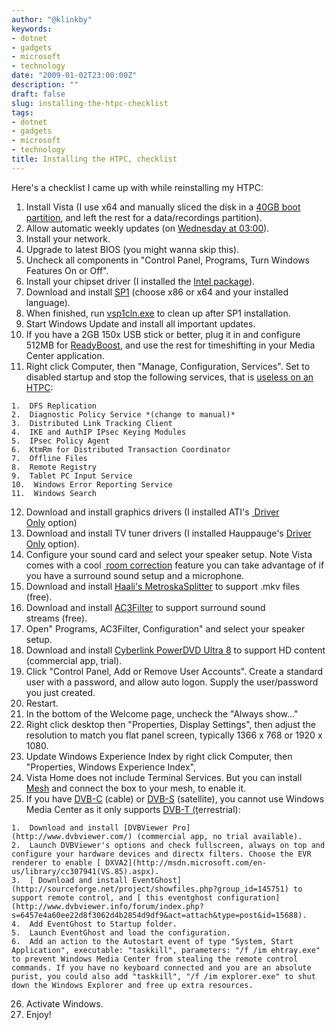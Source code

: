 ```yaml
---
author: "@klinkby"
keywords:
- dotnet
- gadgets
- microsoft
- technology
date: "2009-01-02T23:00:00Z"
description: ""
draft: false
slug: installing-the-htpc-checklist
tags:
- dotnet
- gadgets
- microsoft
- technology
title: Installing the HTPC, checklist
---
```



<div>Here's a checklist I came up with while reinstalling my HTPC:</div>  

1.  Install Vista (I use x64 and manually sliced the disk in a [ 40GB boot partition](http://www.microsoft.com/windows/windows-vista/get/system-requirements.aspx), and left the rest for a data/recordings partition).
2.  Allow automatic weekly updates (on [ Wednesday at 03:00](http://www.microsoft.com/protect/computer/updates/bulletins/default.mspx)).
3.  Install your network.
4.  Upgrade to latest BIOS (you might wanna skip this).
5.  Uncheck all components in "Control Panel, Programs, Turn Windows Features On or Off".
6.  Install your chipset driver (I installed the [ Intel package](http://downloadcenter.intel.com/Detail_Desc.aspx?agr=Y&DwnldId=16026&lang=eng)).
7.  Download and install [ SP1](http://www.microsoft.com/downloads/details.aspx?familyid=F559842A-9C9B-4579-B64A-09146A0BA746&displaylang=en) (choose x86 or x64 and your installed language).
8.  When finished, run [vsp1cln.exe](http://technet.microsoft.com/en-us/library/cc709655.aspx) to clean up after SP1 installation.
9.  Start Windows Update and install all important updates.
10.  If you have a 2GB 150x USB stick or better, plug it in and configure 512MB for [ReadyBoost](http://kli.dk/2007/05/27/readyboost-monitor-gadget/), and use the rest for timeshifting in your Media Center application.
11.  Right click Computer, then "Manage, Configuration, Services". Set to disabled startup and stop the following services, that is [useless on an HTPC](http://tweakhound.com/vista/tweakguide/page_8.htm):   

    1.  DFS Replication
    2.  Diagnostic Policy Service *(change to manual)*
    3.  Distributed Link Tracking Client
    4.  IKE and AuthIP IPsec Keying Modules
    5.  IPsec Policy Agent
    6.  KtmRm for Distributed Transaction Coordinator
    7.  Offline Files
    8.  Remote Registry
    9.  Tablet PC Input Service
    10.  Windows Error Reporting Service
    11.  Windows Search 
12.  Download and install graphics drivers (I installed ATI's [ Driver Only](http://game.amd.com/us-en/drivers_catalyst.aspx?p=vista64/common-vista64) option) 
13.  Download and install TV tuner drivers (I installed Hauppauge's [Driver Only](http://www.wintvcd.co.uk/drivers/88x_2_122_26109_WHQL.zip) option).
14.  Configure your sound card and select your speaker setup. Note Vista comes with a cool [ room correction](http://game.amd.com/us-en/drivers_catalyst.aspx?p=vista64/common-vista64) feature you can take advantage of if you have a surround sound setup and a microphone.
15.  Download and install [Haali's MetroskaSplitter](http://haali.cs.msu.ru/mkv/) to support .mkv files (free).
16.  Download and install [AC3Filter](http://ac3filter.net/project/1/releases) to support surround sound streams (free).
17.  Open" Programs, AC3Filter, Configuration" and select your speaker setup.
18.  Download and install [Cyberlink PowerDVD Ultra 8](http://www.cyberlink.com/multi/products/main_1_ENU.html) to support HD content (commercial app, trial).
19.  Click "Control Panel, Add or Remove User Accounts". Create a standard user with a password, and allow auto logon. Supply the user/password you just created.
20.  Restart.
21.  In the bottom of the Welcome page, uncheck the "Always show..."
22.  Right click desktop then "Properties, Display Settings", then adjust the resolution to match you flat panel screen, typically 1366 x 768 or 1920 x 1080.
23.  Update Windows Experience Index by right click Computer, then "Properties, Windows Experience Index", 
24.  Vista Home does not include Terminal Services. But you can install [Mesh](http://www.mesh.com) and connect the box to your mesh, to enable it.
25.  If you have [DVB-C](http://en.wikipedia.org/wiki/DVB-C) (cable) or [DVB-S](http://en.wikipedia.org/wiki/DVB-S) (satellite), you cannot use Windows Media Center as it only supports [DVB-T (t](http://en.wikipedia.org/wiki/DVB-T)errestrial):   

    1.  Download and install [DVBViewer Pro](http://www.dvbviewer.com/) (commercial app, no trial available).
    2.  Launch DVBViewer's options and check fullscreen, always on top and configure your hardware devices and directx filters. Choose the EVR renderer to enable [ DXVA2](http://msdn.microsoft.com/en-us/library/cc307941(VS.85).aspx).
    3.  [ Download and install EventGhost](http://sourceforge.net/project/showfiles.php?group_id=145751) to support remote control, and [ this eventghost configuration](http://www.dvbviewer.info/forum/index.php?s=6457e4a60ee22d8f3062d4b2854d9df9&act=attach&type=post&id=15688). 
    4.  Add EventGhost to Startup folder. 
    5.  Launch EventGhost and load the configuration. 
    6.  Add an action to the Autostart event of type "System, Start Application", executable: "taskkill", parameters: "/f /im ehtray.exe" to prevent Windows Media Center from stealing the remote control commands. If you have no keyboard connected and you are an absolute purist, you could also add "taskkill", "/f /im explorer.exe" to shut down the Windows Explorer and free up extra resources. 
26.  Activate Windows.
27.  Enjoy!

